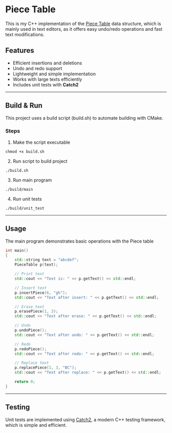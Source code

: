 # Piece Table
This is my C++ implementation of the [Piece Table](https://en.wikipedia.org/wiki/Piece_table) data structure, which is mainly used in text editors, as it offers easy undo/redo operations and fast text modifications. 

## Features
- Efficient insertions and deletions
- Undo and redo support  
- Lightweight and simple implementation  
- Works with large texts efficiently  
- Includes unit tests with **Catch2**

---

## Build & Run
This project uses a build script (build.sh) to automate building with CMake.

### Steps
1. Make the script executable
``` 
chmod +x build.sh
```
2. Run script to build project
```
./build.sh
```
3. Run main program
```
./build/main
```
4. Run unit tests
```
./build/unit_test
```

---

## Usage
The main program demonstrates basic operations with the Piece table
``` c++
int main()
{
    std::string text = "abcdef";
    PieceTable p(text);

    // Print text
    std::cout << "Text is: " << p.getText() << std::endl;

    // Insert text
    p.insertPiece(6, "gh");
    std::cout << "Text after insert: " << p.getText() << std::endl;

    // Erase text
    p.erasePiece(1, 3);
    std::cout << "Text after erase: " << p.getText() << std::endl;

    // Undo
    p.undoPiece();
    std::cout << "Text after undo: " << p.getText() << std::endl;

    // Redo
    p.redoPiece();
    std::cout << "Text after redo: " << p.getText() << std::endl;

    // Replace text
    p.replacePiece(1, 3, "BC");
    std::cout << "Text after replace: " << p.getText() << std::endl;

    return 0;
}
  ```

---

## Testing
Unit tests are implemented using [Catch2](https://github.com/catchorg/Catch2), a modern C++ testing framework, which is simple and efficient. <br />

